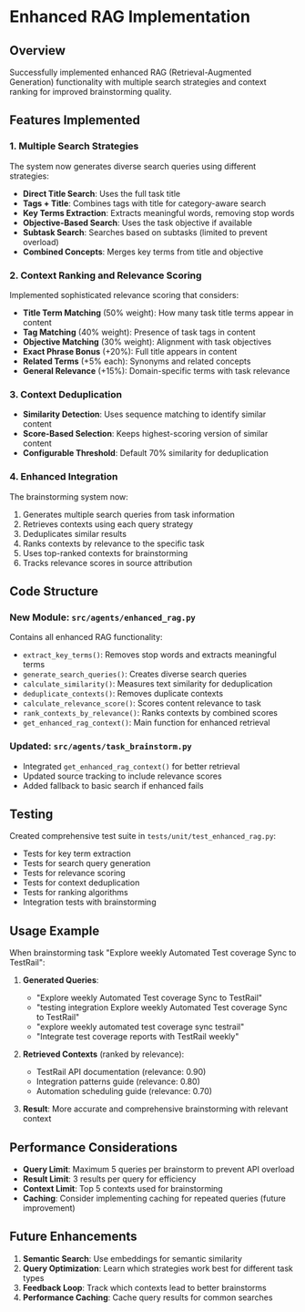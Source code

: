 # Enhanced RAG Implementation

## Overview
Successfully implemented enhanced RAG (Retrieval-Augmented Generation) functionality with multiple search strategies and context ranking for improved brainstorming quality.

## Features Implemented

### 1. Multiple Search Strategies
The system now generates diverse search queries using different strategies:

- **Direct Title Search**: Uses the full task title
- **Tags + Title**: Combines tags with title for category-aware search
- **Key Terms Extraction**: Extracts meaningful words, removing stop words
- **Objective-Based Search**: Uses the task objective if available
- **Subtask Search**: Searches based on subtasks (limited to prevent overload)
- **Combined Concepts**: Merges key terms from title and objective

### 2. Context Ranking and Relevance Scoring

Implemented sophisticated relevance scoring that considers:

- **Title Term Matching** (50% weight): How many task title terms appear in content
- **Tag Matching** (40% weight): Presence of task tags in content
- **Objective Matching** (30% weight): Alignment with task objectives
- **Exact Phrase Bonus** (+20%): Full title appears in content
- **Related Terms** (+5% each): Synonyms and related concepts
- **General Relevance** (+15%): Domain-specific terms with task relevance

### 3. Context Deduplication

- **Similarity Detection**: Uses sequence matching to identify similar content
- **Score-Based Selection**: Keeps highest-scoring version of similar content
- **Configurable Threshold**: Default 70% similarity for deduplication

### 4. Enhanced Integration

The brainstorming system now:
1. Generates multiple search queries from task information
2. Retrieves contexts using each query strategy
3. Deduplicates similar results
4. Ranks contexts by relevance to the specific task
5. Uses top-ranked contexts for brainstorming
6. Tracks relevance scores in source attribution

## Code Structure

### New Module: `src/agents/enhanced_rag.py`
Contains all enhanced RAG functionality:
- `extract_key_terms()`: Removes stop words and extracts meaningful terms
- `generate_search_queries()`: Creates diverse search queries
- `calculate_similarity()`: Measures text similarity for deduplication
- `deduplicate_contexts()`: Removes duplicate contexts
- `calculate_relevance_score()`: Scores content relevance to task
- `rank_contexts_by_relevance()`: Ranks contexts by combined scores
- `get_enhanced_rag_context()`: Main function for enhanced retrieval

### Updated: `src/agents/task_brainstorm.py`
- Integrated `get_enhanced_rag_context()` for better retrieval
- Updated source tracking to include relevance scores
- Added fallback to basic search if enhanced fails

## Testing

Created comprehensive test suite in `tests/unit/test_enhanced_rag.py`:
- Tests for key term extraction
- Tests for search query generation
- Tests for relevance scoring
- Tests for context deduplication
- Tests for ranking algorithms
- Integration tests with brainstorming

## Usage Example

When brainstorming task "Explore weekly Automated Test coverage Sync to TestRail":

1. **Generated Queries**:
   - "Explore weekly Automated Test coverage Sync to TestRail"
   - "testing integration Explore weekly Automated Test coverage Sync to TestRail"
   - "explore weekly automated test coverage sync testrail"
   - "Integrate test coverage reports with TestRail weekly"

2. **Retrieved Contexts** (ranked by relevance):
   - TestRail API documentation (relevance: 0.90)
   - Integration patterns guide (relevance: 0.80)
   - Automation scheduling guide (relevance: 0.70)

3. **Result**: More accurate and comprehensive brainstorming with relevant context

## Performance Considerations

- **Query Limit**: Maximum 5 queries per brainstorm to prevent API overload
- **Result Limit**: 3 results per query for efficiency
- **Context Limit**: Top 5 contexts used for brainstorming
- **Caching**: Consider implementing caching for repeated queries (future improvement)

## Future Enhancements

1. **Semantic Search**: Use embeddings for semantic similarity
2. **Query Optimization**: Learn which strategies work best for different task types
3. **Feedback Loop**: Track which contexts lead to better brainstorms
4. **Performance Caching**: Cache query results for common searches